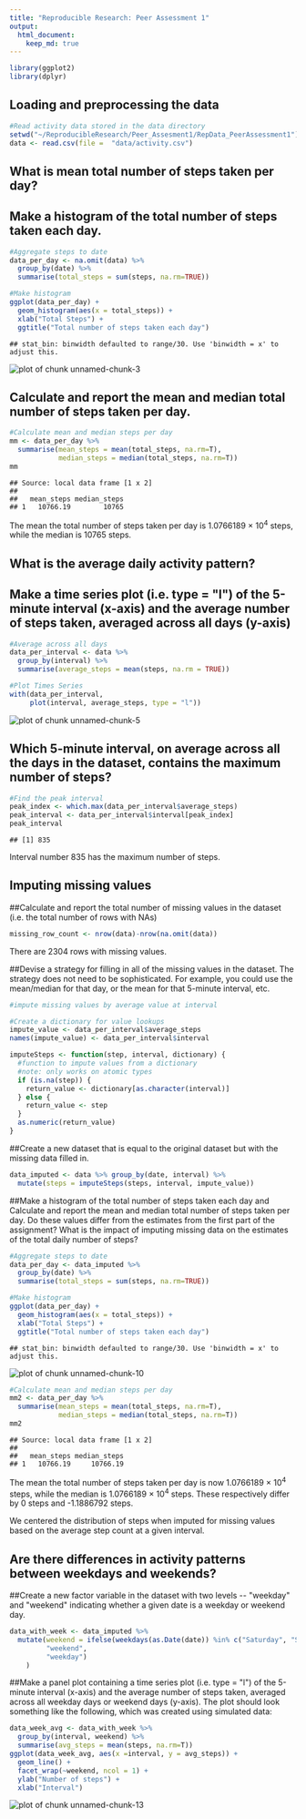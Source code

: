 ```yaml
---
title: "Reproducible Research: Peer Assessment 1"
output: 
  html_document:
    keep_md: true
---
```



```r
library(ggplot2)
library(dplyr)
```

## Loading and preprocessing the data

```r
#Read activity data stored in the data directory
setwd("~/ReproducibleResearch/Peer_Assesment1/RepData_PeerAssessment1")
data <- read.csv(file =  "data/activity.csv")
```



## What is mean total number of steps taken per day?

## Make a histogram of the total number of steps taken each day.

```r
#Aggregate steps to date
data_per_day <- na.omit(data) %>% 
  group_by(date) %>%
  summarise(total_steps = sum(steps, na.rm=TRUE))

#Make histogram
ggplot(data_per_day) + 
  geom_histogram(aes(x = total_steps)) +
  xlab("Total Steps") +
  ggtitle("Total number of steps taken each day")
```

```
## stat_bin: binwidth defaulted to range/30. Use 'binwidth = x' to adjust this.
```

![plot of chunk unnamed-chunk-3](figure/unnamed-chunk-3-1.png) 

## Calculate and report the mean and median total number of steps taken per day.


```r
#Calculate mean and median steps per day
mm <- data_per_day %>%
  summarise(mean_steps = mean(total_steps, na.rm=T),
            median_steps = median(total_steps, na.rm=T))
mm
```

```
## Source: local data frame [1 x 2]
## 
##   mean_steps median_steps
## 1   10766.19        10765
```

The mean the total number of steps taken per day is 1.0766189 &times; 10<sup>4</sup> steps, while the median is 10765 steps.

## What is the average daily activity pattern?


## Make a time series plot (i.e. type = "l") of the 5-minute interval (x-axis) and the average number of steps taken, averaged across all days (y-axis)

```r
#Average across all days
data_per_interval <- data %>% 
  group_by(interval) %>%
  summarise(average_steps = mean(steps, na.rm = TRUE))

#Plot Times Series
with(data_per_interval, 
     plot(interval, average_steps, type = "l"))
```

![plot of chunk unnamed-chunk-5](figure/unnamed-chunk-5-1.png) 

## Which 5-minute interval, on average across all the days in the dataset, contains the maximum number of steps?


```r
#Find the peak interval
peak_index <- which.max(data_per_interval$average_steps)
peak_interval <- data_per_interval$interval[peak_index]
peak_interval
```

```
## [1] 835
```
Interval number 835 has the maximum number of steps.


## Imputing missing values


##Calculate and report the total number of missing values in the dataset (i.e. the total number of rows with NAs)

```r
missing_row_count <- nrow(data)-nrow(na.omit(data))
```
There are 2304 rows with missing values.

##Devise a strategy for filling in all of the missing values in the dataset. The strategy does not need to be sophisticated. For example, you could use the mean/median for that day, or the mean for that 5-minute interval, etc.


```r
#impute missing values by average value at interval

#Create a dictionary for value lookups
impute_value <- data_per_interval$average_steps
names(impute_value) <- data_per_interval$interval

imputeSteps <- function(step, interval, dictionary) {
  #function to impute values from a dictionary
  #note: only works on atomic types 
  if (is.na(step)) {
    return_value <- dictionary[as.character(interval)]
  } else {
    return_value <- step
  }
  as.numeric(return_value)
}
```

##Create a new dataset that is equal to the original dataset but with the missing data filled in.

```r
data_imputed <- data %>% group_by(date, interval) %>%
  mutate(steps = imputeSteps(steps, interval, impute_value))
```

##Make a histogram of the total number of steps taken each day and Calculate and report the mean and median total number of steps taken per day. Do these values differ from the estimates from the first part of the assignment? What is the impact of imputing missing data on the estimates of the total daily number of steps?

```r
#Aggregate steps to date
data_per_day <- data_imputed %>% 
  group_by(date) %>%
  summarise(total_steps = sum(steps, na.rm=TRUE))

#Make histogram
ggplot(data_per_day) + 
  geom_histogram(aes(x = total_steps)) +
  xlab("Total Steps") +
  ggtitle("Total number of steps taken each day")
```

```
## stat_bin: binwidth defaulted to range/30. Use 'binwidth = x' to adjust this.
```

![plot of chunk unnamed-chunk-10](figure/unnamed-chunk-10-1.png) 


```r
#Calculate mean and median steps per day
mm2 <- data_per_day %>%
  summarise(mean_steps = mean(total_steps, na.rm=T),
            median_steps = median(total_steps, na.rm=T))
mm2
```

```
## Source: local data frame [1 x 2]
## 
##   mean_steps median_steps
## 1   10766.19     10766.19
```

The mean the total number of steps taken per day is now 1.0766189 &times; 10<sup>4</sup> steps, while the median is 1.0766189 &times; 10<sup>4</sup> steps. These respectively differ by 0 steps and -1.1886792 steps.

We centered the distribution of steps when imputed for missing values based on the average step count at a given interval.

## Are there differences in activity patterns between weekdays and weekends?


##Create a new factor variable in the dataset with two levels -- "weekday" and "weekend" indicating whether a given date is a weekday or weekend day.

```r
data_with_week <- data_imputed %>% 
  mutate(weekend = ifelse(weekdays(as.Date(date)) %in% c("Saturday", "Sunday"),
         "weekend", 
         "weekday")
    )
```
##Make a panel plot containing a time series plot (i.e. type = "l") of the 5-minute interval (x-axis) and the average number of steps taken, averaged across all weekday days or weekend days (y-axis). The plot should look something like the following, which was created using simulated data:

```r
data_week_avg <- data_with_week %>%
  group_by(interval, weekend) %>%
  summarise(avg_steps = mean(steps, na.rm=T))
ggplot(data_week_avg, aes(x =interval, y = avg_steps)) + 
  geom_line() + 
  facet_wrap(~weekend, ncol = 1) +
  ylab("Number of steps") +
  xlab("Interval")
```

![plot of chunk unnamed-chunk-13](figure/unnamed-chunk-13-1.png) 
